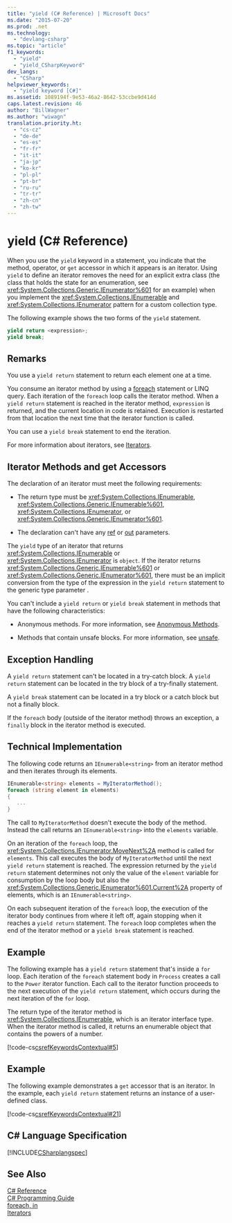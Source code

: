 ```yaml
---
title: "yield (C# Reference) | Microsoft Docs"
ms.date: "2015-07-20"
ms.prod: .net
ms.technology: 
  - "devlang-csharp"
ms.topic: "article"
f1_keywords: 
  - "yield"
  - "yield_CSharpKeyword"
dev_langs: 
  - "CSharp"
helpviewer_keywords: 
  - "yield keyword [C#]"
ms.assetid: 1089194f-9e53-46a2-8642-53ccbe9d414d
caps.latest.revision: 46
author: "BillWagner"
ms.author: "wiwagn"
translation.priority.ht: 
  - "cs-cz"
  - "de-de"
  - "es-es"
  - "fr-fr"
  - "it-it"
  - "ja-jp"
  - "ko-kr"
  - "pl-pl"
  - "pt-br"
  - "ru-ru"
  - "tr-tr"
  - "zh-cn"
  - "zh-tw"
---
```

# yield (C# Reference)
When you use the `yield` keyword in a statement, you indicate that the method, operator, or `get` accessor in which it appears is an iterator. Using `yield` to define an iterator removes the need for an explicit extra class (the class that holds the state for an enumeration, see <xref:System.Collections.Generic.IEnumerator%601> for an example) when you implement the <xref:System.Collections.IEnumerable> and <xref:System.Collections.IEnumerator> pattern for a custom collection type.  
  
 The following example shows the two forms of the `yield` statement.  
  
```cs  
yield return <expression>;  
yield break;  
```  
  
## Remarks  
 You use a `yield return` statement to return each element one at a time.  
  
 You consume an iterator method by using a [foreach](../../../csharp/language-reference/keywords/foreach-in.md) statement or LINQ query. Each iteration of the `foreach` loop calls the iterator method. When a `yield return` statement is reached in the iterator method, `expression` is returned, and the current location in code is retained. Execution is restarted from that location the next time that the iterator function is called.  
  
 You can use a `yield break` statement to end the iteration.  
  
 For more information about iterators, see [Iterators](http://msdn.microsoft.com/library/f45331db-d595-46ec-9142-551d3d1eb1a7).  
  
## Iterator Methods and get Accessors  
 The declaration of an iterator must meet the following requirements:  
  
-   The return type must be <xref:System.Collections.IEnumerable>, <xref:System.Collections.Generic.IEnumerable%601>, <xref:System.Collections.IEnumerator>, or <xref:System.Collections.Generic.IEnumerator%601>.  
  
-   The declaration can't have any [ref](../../../csharp/language-reference/keywords/ref.md) or [out](../../../csharp/language-reference/keywords/out.md) parameters.  
  
 The `yield` type of an iterator that returns <xref:System.Collections.IEnumerable> or <xref:System.Collections.IEnumerator> is `object`.  If the iterator returns <xref:System.Collections.Generic.IEnumerable%601> or <xref:System.Collections.Generic.IEnumerator%601>, there must be an implicit conversion from the type of the expression in the `yield return` statement to the generic type parameter .  
  
 You can't include a `yield return` or `yield break` statement in methods that have the following characteristics:  
  
-   Anonymous methods. For more information, see [Anonymous Methods](../../../csharp/programming-guide/statements-expressions-operators/anonymous-methods.md).  
  
-   Methods that contain unsafe blocks. For more information, see [unsafe](../../../csharp/language-reference/keywords/unsafe.md).  
  
## Exception Handling  
 A `yield return` statement can't be located in a try-catch block. A `yield return` statement can be located in the try block of a try-finally statement.  
  
 A `yield break` statement can be located in a try block or a catch block but not a finally block.  
  
 If the `foreach` body (outside of the iterator method) throws an exception, a `finally` block in the iterator method is executed.  
  
## Technical Implementation  
 The following code returns an `IEnumerable<string>` from an iterator method and then iterates through its elements.  
  
```cs  
IEnumerable<string> elements = MyIteratorMethod();  
foreach (string element in elements)  
{  
   ...  
}  
```  
  
 The call to `MyIteratorMethod` doesn't execute the body of the method. Instead the call returns an `IEnumerable<string>` into the `elements` variable.  
  
 On an iteration of the `foreach` loop, the <xref:System.Collections.IEnumerator.MoveNext%2A> method is called for `elements`. This call executes the body of `MyIteratorMethod` until the next `yield return` statement is reached. The expression returned by the `yield return` statement determines not only the value of the `element` variable for consumption by the loop body but also the <xref:System.Collections.Generic.IEnumerator%601.Current%2A> property of elements, which is an `IEnumerable<string>`.  
  
 On each subsequent iteration of the `foreach` loop, the execution of the iterator body continues from where it left off, again stopping when it reaches a `yield return` statement. The `foreach` loop completes when the end of the iterator method or a `yield break` statement is reached.  
  
## Example  
 The following example has a `yield return` statement that's inside a `for` loop. Each iteration of the `foreach` statement body in `Process` creates a call to the `Power` iterator function. Each call to the iterator function proceeds to the next execution of the `yield return` statement, which occurs during the next iteration of the `for` loop.  
  
 The return type of the iterator method is <xref:System.Collections.IEnumerable>, which is an iterator interface type. When the iterator method is called, it returns an enumerable object that contains the powers of a number.  
  
 [!code-cs[csrefKeywordsContextual#5](../../../csharp/language-reference/keywords/codesnippet/CSharp/yield_1.cs)]  
  
## Example  
 The following example demonstrates a `get` accessor that is an iterator. In the example, each `yield return` statement returns an instance of a user-defined class.  
  
 [!code-cs[csrefKeywordsContextual#21](../../../csharp/language-reference/keywords/codesnippet/CSharp/yield_2.cs)]  
  
## C# Language Specification  
 [!INCLUDE[CSharplangspec](../../../csharp/language-reference/keywords/includes/csharplangspec_md.md)]  
  
## See Also  
 [C# Reference](../../../csharp/language-reference/index.md)   
 [C# Programming Guide](../../../csharp/programming-guide/index.md)   
 [foreach, in](../../../csharp/language-reference/keywords/foreach-in.md)   
 [Iterators](http://msdn.microsoft.com/library/f45331db-d595-46ec-9142-551d3d1eb1a7)